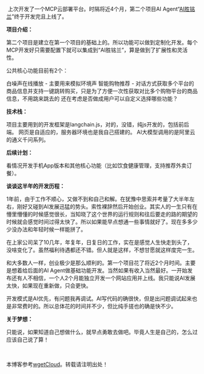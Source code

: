 ​
上次开发了一个MCP云部署平台。时隔将近4个月，第二个项目AI Agent“[AI胜铭兰](https://github.com)”终于开发完且上线了。

**项目介绍：**

第二个项目是建立在第一个项目的基础上的。所以功能可以做到定制化开发。每个MCP开发好只需要配置下就可以集成到“AI胜铭兰”，算是做到了扩展性和灵活性。

公共核心功能目前有2个：

白噪声在线播放 - 主要用来模拟环境声
智能购物推荐 - 对话方式获取多个平台的商品信息并支持一键跳转购买，只是为了方便一次性获取对比多个购物平台的商品信息，不用跳来跳去的
还在考虑是否做成用户可以自定义选择哪些功能？

**技术栈：**

项目主要用到的开发框架是langchain.js，对的，没错，纯js开发的，包括前后端。
网页是自适应的，服务器环境也是我自己搭建的。
AI大模型调用的是阿里云的通义千问系列。

**后续计划：**

看情况开发手机App版本和其他核心功能（比如饮食健康管理，支持推荐外卖订餐）。

**谈谈这半年的开发历程：**

1年前，由于工作不顺心，又做不到和自己和解。在犹豫中思索并考量了大半年左右，刚好又碰到AI发展迅猛的势头。索性裸辞然后开始创业。其实人的一生只有在懵里懵懂的时候感觉很长，当知晓了这个世界的运行规则和往后要走的路的期望的时候就会感觉时间过得太快了。所以如果能早点想通一些事情就好了。现在多多少少没办法和年轻时候一样能拼了。

在上家公司呆了10几年，年复年，日复日的工作，实在是感觉人生快走到头了，没啥变化了。虽然福利待遇都还不错。但人就是这样，不想甘愿就这样度完一生。

和大多数人一样，创业极少是那么顺利的。第一个项目花了将近2个月时间。主要是想着给后面的AI Agent做基础功能开发。当然如果有收入当然最好。一开始发布还有人不相信，一个人2个月能独立开发一个网站应用并上线。我只能说AI发展太快，如果现在重新做，只会更快。

开发模式是AI优先，有问题我再调试。AI写代码的确很快，但是出问题调试起来也是非常费时的。所以总体花的时间并不少，但比纯手搓也的确是快不少。

**关于梦想：**

只能说，如果知道自己想做什么，就早点勇敢去做吧。毕竟人生是自己的，怎么过应该自己说了算！

​

本博客参考[wgetCloud](https://wgetcloud6.org)。转载请注明出处！
